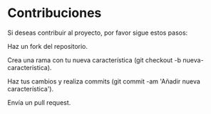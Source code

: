 # Contribuciones
Si deseas contribuir al proyecto, por favor sigue estos pasos:

Haz un fork del repositorio.

Crea una rama con tu nueva característica (git checkout -b nueva-caracteristica).

Haz tus cambios y realiza commits (git commit -am 'Añadir nueva característica').

Envía un pull request.
